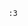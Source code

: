 ```Hi! if you are here then I like you :3
:3
```









<br/>
<br/>
<br/>
<br/>
<br/>
<br/>
<br/>







<!-- Hi -->
